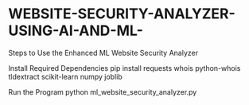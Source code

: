 # WEBSITE-SECURITY-ANALYZER-USING-AI-AND-ML-

Steps to Use the Enhanced ML Website Security Analyzer

Install Required Dependencies
pip install requests whois python-whois tldextract scikit-learn numpy joblib

Run the Program
python ml_website_security_analyzer.py
